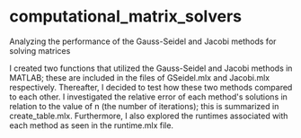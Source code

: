 # computational_matrix_solvers
Analyzing the performance of the Gauss-Seidel and Jacobi methods for solving matrices 

I created two functions that utilized the Gauss-Seidel and Jacobi methods in MATLAB; these are included in the files of GSeidel.mlx and Jacobi.mlx respectively.  Thereafter, I decided to test how these two methods compared to each other. I investigated the relative error of each method's solutions in relation to the value of n (the number of iterations); this is summarized in create_table.mlx. Furthermore, I also explored the runtimes associated with each method as seen in the runtime.mlx file. 
